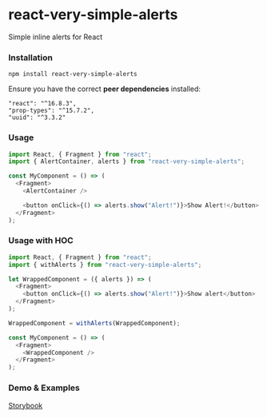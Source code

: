 # react-very-simple-alerts

Simple inline alerts for React

### Installation

`npm install react-very-simple-alerts`

Ensure you have the correct **peer dependencies** installed:

```
"react": "^16.8.3",
"prop-types": "^15.7.2",
"uuid": "^3.3.2"
```

### Usage

```javascript
import React, { Fragment } from "react";
import { AlertContainer, alerts } from "react-very-simple-alerts";

const MyComponent = () => (
  <Fragment>
    <AlertContainer />

    <button onClick={() => alerts.show("Alert!")}>Show Alert!</button>
  </Fragment>
);
```

### Usage with HOC

```javascript
import React, { Fragment } from "react";
import { withAlerts } from "react-very-simple-alerts";

let WrappedComponent = ({ alerts }) => (
  <Fragment>
    <button onClick={() => alerts.show("Alert!")}>Show alert</button>
  </Fragment>
);

WrappedComponent = withAlerts(WrappedComponent);

const MyComponent = () => (
  <Fragment>
    <WrappedComponent />
  </Fragment>
);
```

### Demo & Examples

[Storybook](https://react-very-simple-alerts.com/)

